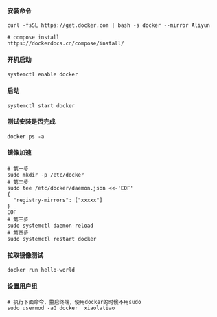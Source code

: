 #### 安装命令
```shell
curl -fsSL https://get.docker.com | bash -s docker --mirror Aliyun

# compose install
https://dockerdocs.cn/compose/install/
```

#### 开机启动
```shell
systemctl enable docker
```

#### 启动
```shell
systemctl start docker
```

#### 测试安装是否完成
```shell
docker ps -a
```

#### 镜像加速
```shell
# 第一步
sudo mkdir -p /etc/docker
# 第二步
sudo tee /etc/docker/daemon.json <<-'EOF'
{
  "registry-mirrors": ["xxxxx"]
}
EOF
# 第三步
sudo systemctl daemon-reload
# 第四步
sudo systemctl restart docker
```

#### 拉取镜像测试
```shell
docker run hello-world
```

#### 设置用户组
```shell
# 执行下面命令，重启终端，使用docker的时候不用sudo
sudo usermod -aG docker  xiaolatiao
```